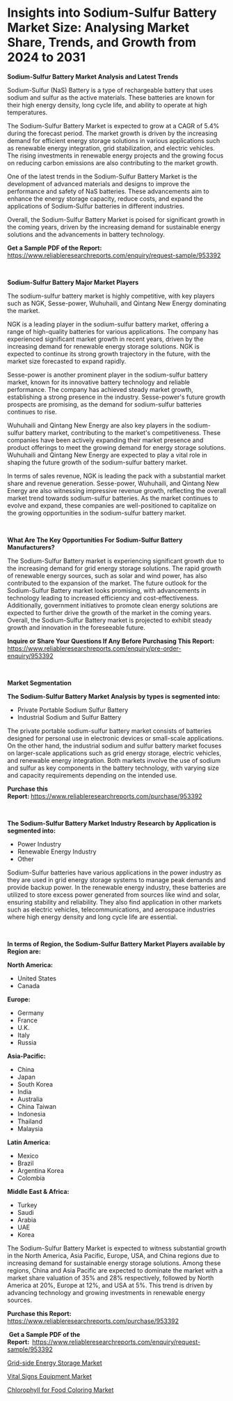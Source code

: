 <p><h1>Insights into Sodium-Sulfur Battery Market Size: Analysing Market Share, Trends, and Growth from 2024 to 2031</h1></p><p><strong>Sodium-Sulfur Battery Market Analysis and Latest Trends</strong></p>
<p><p>Sodium-Sulfur (NaS) Battery is a type of rechargeable battery that uses sodium and sulfur as the active materials. These batteries are known for their high energy density, long cycle life, and ability to operate at high temperatures.</p><p>The Sodium-Sulfur Battery Market is expected to grow at a CAGR of 5.4% during the forecast period. The market growth is driven by the increasing demand for efficient energy storage solutions in various applications such as renewable energy integration, grid stabilization, and electric vehicles. The rising investments in renewable energy projects and the growing focus on reducing carbon emissions are also contributing to the market growth.</p><p>One of the latest trends in the Sodium-Sulfur Battery Market is the development of advanced materials and designs to improve the performance and safety of NaS batteries. These advancements aim to enhance the energy storage capacity, reduce costs, and expand the applications of Sodium-Sulfur batteries in different industries.</p><p>Overall, the Sodium-Sulfur Battery Market is poised for significant growth in the coming years, driven by the increasing demand for sustainable energy solutions and the advancements in battery technology.</p></p>
<p><strong>Get a Sample PDF of the Report:&nbsp;</strong> <a href="https://www.reliableresearchreports.com/enquiry/request-sample/953392">https://www.reliableresearchreports.com/enquiry/request-sample/953392</a></p>
<p>&nbsp;</p>
<p><strong>Sodium-Sulfur Battery Major Market Players</strong></p>
<p><p>The sodium-sulfur battery market is highly competitive, with key players such as NGK, Sesse-power, Wuhuhaili, and Qintang New Energy dominating the market. </p><p>NGK is a leading player in the sodium-sulfur battery market, offering a range of high-quality batteries for various applications. The company has experienced significant market growth in recent years, driven by the increasing demand for renewable energy storage solutions. NGK is expected to continue its strong growth trajectory in the future, with the market size forecasted to expand rapidly.</p><p>Sesse-power is another prominent player in the sodium-sulfur battery market, known for its innovative battery technology and reliable performance. The company has achieved steady market growth, establishing a strong presence in the industry. Sesse-power's future growth prospects are promising, as the demand for sodium-sulfur batteries continues to rise.</p><p>Wuhuhaili and Qintang New Energy are also key players in the sodium-sulfur battery market, contributing to the market's competitiveness. These companies have been actively expanding their market presence and product offerings to meet the growing demand for energy storage solutions. Wuhuhaili and Qintang New Energy are expected to play a vital role in shaping the future growth of the sodium-sulfur battery market.</p><p>In terms of sales revenue, NGK is leading the pack with a substantial market share and revenue generation. Sesse-power, Wuhuhaili, and Qintang New Energy are also witnessing impressive revenue growth, reflecting the overall market trend towards sodium-sulfur batteries. As the market continues to evolve and expand, these companies are well-positioned to capitalize on the growing opportunities in the sodium-sulfur battery market.</p></p>
<p>&nbsp;</p>
<p><strong>What Are The Key Opportunities For Sodium-Sulfur Battery Manufacturers?</strong></p>
<p><p>The Sodium-Sulfur Battery market is experiencing significant growth due to the increasing demand for grid energy storage solutions. The rapid growth of renewable energy sources, such as solar and wind power, has also contributed to the expansion of the market. The future outlook for the Sodium-Sulfur Battery market looks promising, with advancements in technology leading to increased efficiency and cost-effectiveness. Additionally, government initiatives to promote clean energy solutions are expected to further drive the growth of the market in the coming years. Overall, the Sodium-Sulfur Battery market is projected to exhibit steady growth and innovation in the foreseeable future.</p></p>
<p><strong>Inquire or Share Your Questions If Any Before Purchasing This Report:</strong> <a href="https://www.reliableresearchreports.com/enquiry/pre-order-enquiry/953392">https://www.reliableresearchreports.com/enquiry/pre-order-enquiry/953392</a></p>
<p>&nbsp;</p>
<p><strong>Market Segmentation</strong></p>
<p><strong>The Sodium-Sulfur Battery Market Analysis by types is segmented into:</strong></p>
<p><ul><li>Private Portable Sodium Sulfur Battery</li><li>Industrial Sodium and Sulfur Battery</li></ul></p>
<p><p>The private portable sodium-sulfur battery market consists of batteries designed for personal use in electronic devices or small-scale applications. On the other hand, the industrial sodium and sulfur battery market focuses on larger-scale applications such as grid energy storage, electric vehicles, and renewable energy integration. Both markets involve the use of sodium and sulfur as key components in the battery technology, with varying size and capacity requirements depending on the intended use.</p></p>
<p><strong>Purchase this Report:&nbsp;</strong><a href="https://www.reliableresearchreports.com/purchase/953392">https://www.reliableresearchreports.com/purchase/953392</a></p>
<p>&nbsp;</p>
<p><strong>The Sodium-Sulfur Battery Market Industry Research by Application is segmented into:</strong></p>
<p><ul><li>Power Industry</li><li>Renewable Energy Industry</li><li>Other</li></ul></p>
<p><p>Sodium-Sulfur batteries have various applications in the power industry as they are used in grid energy storage systems to manage peak demands and provide backup power. In the renewable energy industry, these batteries are utilized to store excess power generated from sources like wind and solar, ensuring stability and reliability. They also find application in other markets such as electric vehicles, telecommunications, and aerospace industries where high energy density and long cycle life are essential.</p></p>
<p>&nbsp;</p>
<p><strong>In terms of Region, the Sodium-Sulfur Battery Market Players available by Region are:</strong></p>
<p>
    <p> <strong> North America: </strong>
        <ul>
            <li>United States</li>
            <li>Canada</li>
        </ul>
        </p> 
    <p> <strong> Europe: </strong>
        <ul>
            <li>Germany</li>
            <li>France</li>
            <li>U.K.</li>
            <li>Italy</li>
            <li>Russia</li>
        </ul>
        </p> 
    <p> <strong> Asia-Pacific: </strong>
        <ul>
            <li>China</li>
            <li>Japan</li>
            <li>South Korea</li>
            <li>India</li>
            <li>Australia</li>
            <li>China Taiwan</li>
            <li>Indonesia</li>
            <li>Thailand</li>
            <li>Malaysia</li>
        </ul>
        </p> 
    <p> <strong> Latin America: </strong>
        <ul>
            <li>Mexico</li>
            <li>Brazil</li>
            <li>Argentina Korea</li>
            <li>Colombia</li>
        </ul>
        </p> 
    <p> <strong> Middle East & Africa: </strong>
        <ul>
            <li>Turkey</li>
            <li>Saudi</li>
            <li>Arabia</li>
            <li>UAE</li>
            <li>Korea</li>
        </ul>
    </p>
    </p>
<p><p>The Sodium-Sulfur Battery Market is expected to witness substantial growth in the North America, Asia Pacific, Europe, USA, and China regions due to increasing demand for sustainable energy storage solutions. Among these regions, China and Asia Pacific are expected to dominate the market with a market share valuation of 35% and 28% respectively, followed by North America at 20%, Europe at 12%, and USA at 5%. This trend is driven by advancing technology and growing investments in renewable energy sources.</p></p>
<p><strong>Purchase this Report: </strong><a href="https://www.reliableresearchreports.com/purchase/953392">https://www.reliableresearchreports.com/purchase/953392</a></p>
<p>&nbsp;<strong>Get a Sample PDF of the Report:&nbsp;&nbsp;</strong><a href="https://www.reliableresearchreports.com/enquiry/request-sample/953392">https://www.reliableresearchreports.com/enquiry/request-sample/953392</a></p>
<p><strong></strong></p>
<p><p><a href="https://github.com/ChiragRp1/Market-Research-Report-List-4/blob/main/grid-side-energy-storage-market.md">Grid-side Energy Storage Market</a></p><p><a href="https://www.linkedin.com/pulse/vital-signs-equipment-market-research-report-key-successful-kt2df?trackingId=cnawzrRPaObK7CLQPgTquQ%3D%3D">Vital Signs Equipment Market</a></p><p><a href="https://www.linkedin.com/pulse/chlorophyll-food-coloring-market-offers-provide-insightful-data-f2bgf?trackingId=%2FXm1jWkdTjAohvn1OPwCLw%3D%3D">Chlorophyll for Food Coloring Market</a></p></p>